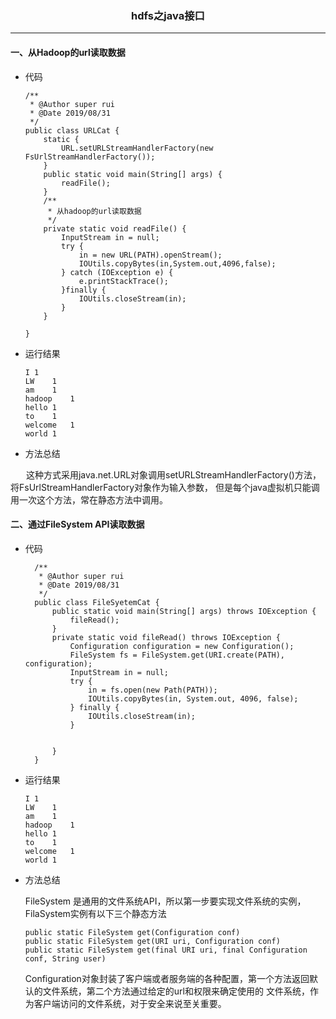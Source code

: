### <center>hdfs之java接口</center>

---

#### 一、从Hadoop的url读取数据

- 代码

      /**
       * @Author super rui
       * @Date 2019/08/31
       */
      public class URLCat {
          static {
              URL.setURLStreamHandlerFactory(new FsUrlStreamHandlerFactory());
          }
          public static void main(String[] args) {
              readFile();
          }
          /**
           * 从hadoop的url读取数据
           */
          private static void readFile() {
              InputStream in = null;
              try {
                  in = new URL(PATH).openStream();
                  IOUtils.copyBytes(in,System.out,4096,false);
              } catch (IOException e) {
                  e.printStackTrace();
              }finally {
                  IOUtils.closeStream(in);
              }
          }
      
      } 
     
     
- 运行结果

      I	1
      LW	1
      am	1
      hadoop	1
      hello	1
      to	1
      welcome	1
      world	1
      
- 方法总结

&ensp;&ensp;&ensp; 这种方式采用java.net.URL对象调用setURLStreamHandlerFactory()方法，将FsUrlStreamHandlerFactory对象作为输入参数，
但是每个java虚拟机只能调用一次这个方法，常在静态方法中调用。

      
#### 二、通过FileSystem API读取数据

- 代码
  
        /**
         * @Author super rui
         * @Date 2019/08/31
         */
        public class FileSyetemCat {
            public static void main(String[] args) throws IOException {
                fileRead();
            }
            private static void fileRead() throws IOException {
                Configuration configuration = new Configuration();
                FileSystem fs = FileSystem.get(URI.create(PATH), configuration);
                InputStream in = null;
                try {
                    in = fs.open(new Path(PATH));
                    IOUtils.copyBytes(in, System.out, 4096, false);
                } finally {
                    IOUtils.closeStream(in);
                }
        
        
            }
        } 

- 运行结果
    
      I	1
      LW	1
      am	1
      hadoop	1
      hello	1
      to	1
      welcome	1
      world	1
      
- 方法总结

   FileSystem 是通用的文件系统API，所以第一步要实现文件系统的实例，FilaSystem实例有以下三个静态方法
      
      public static FileSystem get(Configuration conf)
      public static FileSystem get(URI uri, Configuration conf)
      public static FileSystem get(final URI uri, final Configuration conf, String user)
      
  Configuration对象封装了客户端或者服务端的各种配置，第一个方法返回默认的文件系统，第二个方法通过给定的url和权限来确定使用的
  文件系统，作为客户端访问的文件系统，对于安全来说至关重要。
      
      
    
   

    

